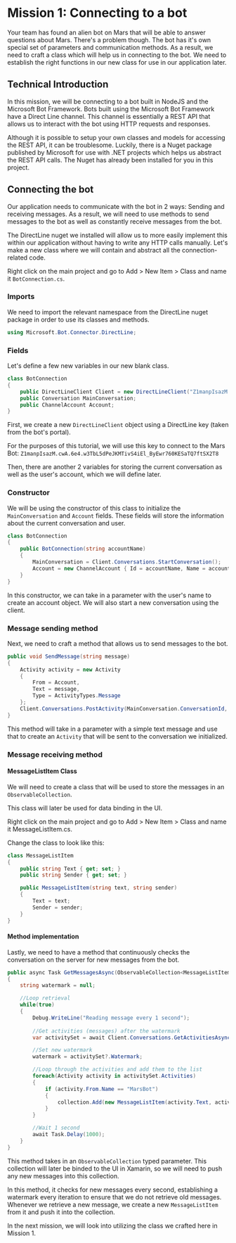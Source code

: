 # Mission 1: Connecting to a bot
Your team has found an alien bot on Mars that will be able to answer questions about Mars. There's a problem though. The bot has it's own special set of parameters and communication methods.
As a result, we need to craft a class which will help us in connecting to the bot. We need to establish the right functions in our new class for use in our application later.

## Technical Introduction
In this mission, we will be connecting to a bot built in NodeJS and the Microsoft Bot Framework. Bots built using the Microsoft Bot Framework have a Direct Line channel.
This channel is essentially a REST API that allows us to interact with the bot using HTTP requests and responses.

Although it is possible to setup your own classes and models for accessing the REST API, it can be troublesome. Luckily, there is a Nuget package published by Microsoft
for use with .NET projects which helps us abstract the REST API calls. The Nuget has already been installed for you in this project.

## Connecting the bot
Our application needs to communicate with the bot in 2 ways: Sending and receiving messages. As a result, we will need to use methods to send messages to the bot as well as constantly receive messages from the bot.

The DirectLine nuget we installed will allow us to more easily implement this within our application without having to write any HTTP calls manually. Let's make a new class where we will contain and abstract all the connection-related code.

Right click on the main project and go to Add > New Item > Class and name it `BotConnection.cs`.

### Imports
We need to import the relevant namespace from the DirectLine nuget package in order to use its classes and methods.
```cs
using Microsoft.Bot.Connector.DirectLine;
```

### Fields
Let's define a few new variables in our new blank class.

```cs
class BotConnection
{
    public DirectLineClient Client = new DirectLineClient("Z1manpIsazM.cwA.6e4.w3TbL5dPeJKMTivS4iEl_ByEwr760KESaTQ7ftSX2T8");
    public Conversation MainConversation;
    public ChannelAccount Account;
}
```

First, we create a new `DirectLineClient` object using a DirectLine key (taken from the bot's portal).

For the purposes of this tutorial, we will use this key to connect to the Mars Bot: `Z1manpIsazM.cwA.6e4.w3TbL5dPeJKMTivS4iEl_ByEwr760KESaTQ7ftSX2T8`

Then, there are another 2 variables for storing the current conversation as well as the user's account, which we will define later.

### Constructor
We will be using the constructor of this class to initialize the `MainConversation` and `Account` fields. These fields will store the information about the current conversation and user.

```cs
class BotConnection
{
    public BotConnection(string accountName)
    {
        MainConversation = Client.Conversations.StartConversation();
        Account = new ChannelAccount { Id = accountName, Name = accountName };
    }
}
```
In this constructor, we can take in a parameter with the user's name to create an account object. We will also start a new conversation using the client.

### Message sending method
Next, we need to craft a method that allows us to send messages to the bot.

```cs
public void SendMessage(string message)
{
    Activity activity = new Activity
    {
        From = Account,
        Text = message,
        Type = ActivityTypes.Message
    };
    Client.Conversations.PostActivity(MainConversation.ConversationId, activity);
}
```
This method will take in a parameter with a simple text message
and use that to create an `Activity` that will be sent to the conversation we initialized.

### Message receiving method
#### MessageListItem Class
We will need to create a class that will be used to store the messages in an `ObservableCollection`.

This class will later be used for data binding in the UI.

Right click on the main project and go to Add > New Item > Class and name it MessageListItem.cs.

Change the class to look like this:

```cs
class MessageListItem
{
    public string Text { get; set; }
    public string Sender { get; set; }

    public MessageListItem(string text, string sender)
    {
        Text = text;
        Sender = sender;
    }
}
```

#### Method implementation
Lastly, we need to have a method that continuously checks the conversation on the server for new messages from the bot.

```cs
public async Task GetMessagesAsync(ObservableCollection<MessageListItem> collection)
{
    string watermark = null;

    //Loop retrieval
    while(true)
    {
        Debug.WriteLine("Reading message every 1 second");
        
        //Get activities (messages) after the watermark
        var activitySet = await Client.Conversations.GetActivitiesAsync(MainConversation.ConversationId, watermark);

        //Set new watermark
        watermark = activitySet?.Watermark;

        //Loop through the activities and add them to the list
        foreach(Activity activity in activitySet.Activities)
        {
            if (activity.From.Name == "MarsBot")
            {
                collection.Add(new MessageListItem(activity.Text, activity.From.Name));
            }             
        }

        //Wait 1 second
        await Task.Delay(1000);
    }
}
```

This method takes in an `ObservableCollection` typed parameter. 
This collection will later be binded to the UI in Xamarin, so we will need to push any new messages into this collection.

In this method, it checks for new messages every second, establishing a watermark every iteration to ensure that we do not retrieve old messages.
Whenever we retrieve a new message, we create a new `MessageListItem` from it and push it into the collection.

In the next mission, we will look into utilizing the class we crafted here in Mission 1.